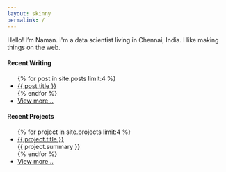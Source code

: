 ```yaml
---
layout: skinny
permalink: /
---
```


<p class='sm-col-4'>
  Hello! I’m Naman. I'm a data scientist living in Chennai, India. I like
  making things on the web.
</p>

<h4 class='mt4'>Recent Writing</h4>
<ul class='m0 list-reset sm-col-4'>
  {% for post in site.posts limit:4 %}
    <li class='mb1'>
      <a href='{{ post.url | prepend: site.baseurl }}'>{{ post.title }}</a>
    </li>
  {% endfor %}
  <li class='mb1'><a class='italic' href='/writing'>View more...</a></li>
</ul>

<h4 class='mt4'>Recent Projects</h4>
<ul class='m0 list-reset sm-col-4'>
  {% for project in site.projects limit:4 %}
    <li class='mb1'>
      <a target='_blank' href='{{ project.url }}'>{{ project.title }}</a>
      <div>{{ project.summary }}</div>
    </li>
  {% endfor %}
  <li class='mb1'><a class='italic' href='/projects'>View more...</a></li>
</ul>
